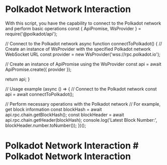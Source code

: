 # Polkadot Network Interaction  
With this script, you have the capability to connect to the Polkadot network and perform basic operations
const { ApiPromise, WsProvider } = require('@polkadot/api');

// Connect to the Polkadot network
async function connectToPolkadot() {
  // Create an instance of WsProvider with the specified Polkadot network WebSocket URL
  const provider = new WsProvider('wss://rpc.polkadot.io');

  // Create an instance of ApiPromise using the WsProvider
  const api = await ApiPromise.create({ provider });

  return api;
}

// Usage example
(async () => {
  // Connect to the Polkadot network
  const api = await connectToPolkadot();

  // Perform necessary operations with the Polkadot network
  // For example, get block information
  const blockHash = await api.rpc.chain.getBlockHash();
  const blockHeader = await api.rpc.chain.getHeader(blockHash);
  console.log('Latest Block Number:', blockHeader.number.toNumber());
})();
 
# Polkadot Network Interaction  # Polkadot Network Interaction  
